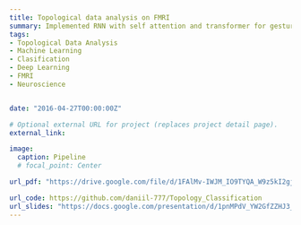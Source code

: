 ```yaml
---
title: Topological data analysis on FMRI
summary: Implemented RNN with self attention and transformer for gesture recognition
tags:
- Topological Data Analysis
- Machine Learning
- Clasification
- Deep Learning
- FMRI
- Neuroscience


date: "2016-04-27T00:00:00Z"

# Optional external URL for project (replaces project detail page).
external_link: 

image:
  caption: Pipeline
  # focal_point: Center

url_pdf: "https://drive.google.com/file/d/1FAlMv-IWJM_IO9TYQA_W9z5kI2gjPxhd/view?usp=sharing"

url_code: https://github.com/daniil-777/Topology_Classification
url_slides: "https://docs.google.com/presentation/d/1pnMPdV_YW2GfZZHJ3_wFsqvbd9U3P9kI/edit?usp=sharing&ouid=103258916612081068391&rtpof=true&sd=true"
---
```

